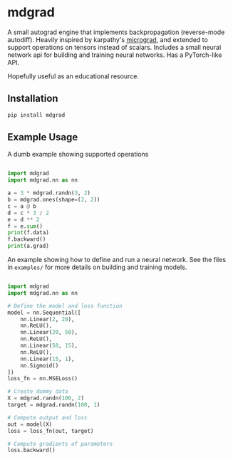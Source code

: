 # mdgrad

A small autograd engine that implements backpropagation (reverse-mode autodiff). Heavily inspired by karpathy's [micrograd](https://github.com/karpathy/micrograd/tree/master), and extended to support operations on tensors instead of scalars. Includes a small neural network api for building and training neural networks. Has a PyTorch-like API.

Hopefully useful as an educational resource.

## Installation

``` bash
pip install mdgrad
```

## Example Usage

A dumb example showing supported operations

```python

import mdgrad
import mdgrad.nn as nn

a = 3 * mdgrad.randn(3, 2)
b = mdgrad.ones(shape=(2, 2))
c = a @ b
d = c * 3 / 2
e = d ** 2
f = e.sum()
print(f.data) 
f.backward()
print(a.grad) 
```

An example showing how to define and run a neural network. See the files in `examples/` for more details on building and training models.

```python

import mdgrad
import mdgrad.nn as nn

# Define the model and loss function
model = nn.Sequential([
    nn.Linear(2, 20),
    nn.ReLU(),
    nn.Linear(20, 50), 
    nn.ReLU(),
    nn.Linear(50, 15),
    nn.ReLU(),
    nn.Linear(15, 1),
    nn.Sigmoid()
])
loss_fn = nn.MSELoss()

# Create dummy data
X = mdgrad.randn(100, 2)
target = mdgrad.randn(100, 1)

# Compute output and loss
out = model(X)
loss = loss_fn(out, target)

# Compute gradients of parameters
loss.backward()
```
